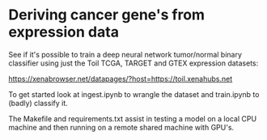 # Deriving cancer gene's from expression data

See if it's possible to train a deep neural network tumor/normal binary classifier using just the Toil TCGA, TARGET and GTEX expression datasets:

https://xenabrowser.net/datapages/?host=https://toil.xenahubs.net

To get started look at ingest.ipynb to wrangle the dataset and train.ipynb to (badly) classify it.

The Makefile and requirements.txt assist in testing a model on a local CPU machine and then running
on a remote shared machine with GPU's.
